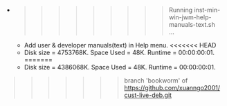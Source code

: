 * >>>>>>>>> Running inst-min-win-jwm-help-manuals-text.sh ...
  * Add user & developer manuals(text) in Help menu.
<<<<<<< HEAD
  * Disk size = 4753768K. Space Used = 48K. Runtime = 00:00:00:01.
=======
  * Disk size = 4386068K. Space Used = 48K. Runtime = 00:00:00:01.
>>>>>>> branch 'bookworm' of https://github.com/xuanngo2001/cust-live-deb.git
